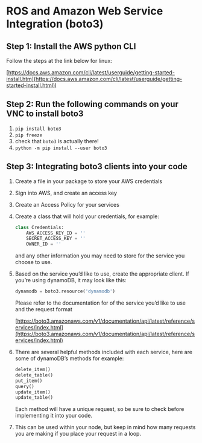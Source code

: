 # ROS and Amazon Web Service Integration (boto3)

## Step 1: Install the AWS python CLI

Follow the steps at the link below for linux:

[https://docs.aws.amazon.com/cli/latest/userguide/getting-started-install.htm](https://docs.aws.amazon.com/cli/latest/userguide/getting-started-install.html)l

## Step 2: Run the following commands on your VNC to install boto3

1. `pip install boto3`
2. `pip freeze`
3. check that `boto3` is actually there!
4. `python -m pip install --user boto3`

## Step 3: Integrating boto3 clients into your code

1. Create a file in your package to store your AWS credentials
2. Sign into AWS, and create an access key
3. Create an Access Policy for your services
4. Create a class that will hold your credentials, for example:
    
    ```python
    class Credentials:
        AWS_ACCESS_KEY_ID = ''
        SECRET_ACCESS_KEY = ''
        OWNER_ID = ''
    ```
    
    and any other information you may need to store for the service you choose to use.
    
5. Based on the service you’d like to use, create the appropriate client. If you’re using dynamoDB, it may look like this:
    
    ```python
    dynamodb = boto3.resource('dynamodb')
    ```
    
    Please refer to the documentation for of the service you’d like to use and the request format
    
    [https://boto3.amazonaws.com/v1/documentation/api/latest/reference/services/index.html](https://boto3.amazonaws.com/v1/documentation/api/latest/reference/services/index.html)
    
6. There are several helpful methods included with each service, here are some of dynamoDB’s methods for example:
    
    ```python
    delete_item()
    delete_table()
    put_item()
    query()
    update_item()
    update_table()
    ```
    
    Each method  will have a unique request, so be sure to check before implementing it into your code.
    
7. This can be used within your node, but keep in mind how many requests you are making if you place your request in a loop.
